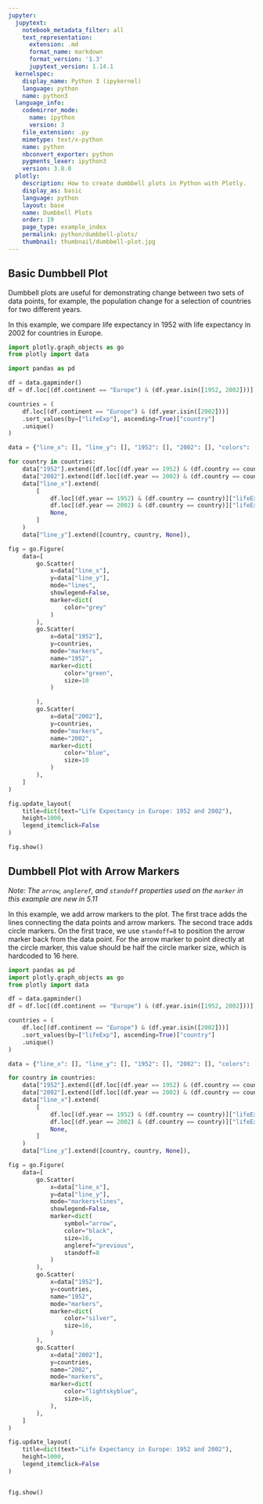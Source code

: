 ```yaml
---
jupyter:
  jupytext:
    notebook_metadata_filter: all
    text_representation:
      extension: .md
      format_name: markdown
      format_version: '1.3'
      jupytext_version: 1.14.1
  kernelspec:
    display_name: Python 3 (ipykernel)
    language: python
    name: python3
  language_info:
    codemirror_mode:
      name: ipython
      version: 3
    file_extension: .py
    mimetype: text/x-python
    name: python
    nbconvert_exporter: python
    pygments_lexer: ipython3
    version: 3.8.0
  plotly:
    description: How to create dumbbell plots in Python with Plotly.
    display_as: basic
    language: python
    layout: base
    name: Dumbbell Plots
    order: 19
    page_type: example_index
    permalink: python/dumbbell-plots/
    thumbnail: thumbnail/dumbbell-plot.jpg
---
```


## Basic Dumbbell Plot


Dumbbell plots are useful for demonstrating change between two sets of data points, for example, the population change for a selection of countries for two different years.

In this example, we compare life expectancy in 1952 with life expectancy in 2002 for countries in Europe.

```python
import plotly.graph_objects as go
from plotly import data

import pandas as pd

df = data.gapminder()
df = df.loc[(df.continent == "Europe") & (df.year.isin([1952, 2002]))]

countries = (
    df.loc[(df.continent == "Europe") & (df.year.isin([2002]))]
    .sort_values(by=["lifeExp"], ascending=True)["country"]
    .unique()
)

data = {"line_x": [], "line_y": [], "1952": [], "2002": [], "colors": [], "years": [], "countries": []}

for country in countries:
    data["1952"].extend([df.loc[(df.year == 1952) & (df.country == country)]["lifeExp"].values[0]])
    data["2002"].extend([df.loc[(df.year == 2002) & (df.country == country)]["lifeExp"].values[0]])
    data["line_x"].extend(
        [
            df.loc[(df.year == 1952) & (df.country == country)]["lifeExp"].values[0],
            df.loc[(df.year == 2002) & (df.country == country)]["lifeExp"].values[0],
            None,
        ]
    )
    data["line_y"].extend([country, country, None]),

fig = go.Figure(
    data=[
        go.Scatter(
            x=data["line_x"],
            y=data["line_y"],
            mode="lines",
            showlegend=False,
            marker=dict(
                color="grey"
            )
        ),
        go.Scatter(
            x=data["1952"],
            y=countries,
            mode="markers",
            name="1952",
            marker=dict(
                color="green",
                size=10
            )

        ),
        go.Scatter(
            x=data["2002"],
            y=countries,
            mode="markers",
            name="2002",
            marker=dict(
                color="blue",
                size=10
            )
        ),
    ]
)

fig.update_layout(
    title=dict(text="Life Expectancy in Europe: 1952 and 2002"),
    height=1000,
    legend_itemclick=False
)

fig.show()

```

## Dumbbell Plot with Arrow Markers

*Note: The `arrow`, `angleref`, and `standoff` properties used on the `marker` in this example are new in 5.11*

In this example, we add arrow markers to the plot. The first trace adds the lines connecting the data points and arrow markers.
The second trace adds circle markers. On the first trace, we use `standoff=8` to position the arrow marker back from the data point.
For the arrow marker to point directly at the circle marker, this value should be half the circle marker size, which is hardcoded to 16 here.

```python
import pandas as pd
import plotly.graph_objects as go
from plotly import data

df = data.gapminder()
df = df.loc[(df.continent == "Europe") & (df.year.isin([1952, 2002]))]

countries = (
    df.loc[(df.continent == "Europe") & (df.year.isin([2002]))]
    .sort_values(by=["lifeExp"], ascending=True)["country"]
    .unique()
)

data = {"line_x": [], "line_y": [], "1952": [], "2002": [], "colors": [], "years": [], "countries": []}

for country in countries:
    data["1952"].extend([df.loc[(df.year == 1952) & (df.country == country)]["lifeExp"].values[0]])
    data["2002"].extend([df.loc[(df.year == 2002) & (df.country == country)]["lifeExp"].values[0]])
    data["line_x"].extend(
        [
            df.loc[(df.year == 1952) & (df.country == country)]["lifeExp"].values[0],
            df.loc[(df.year == 2002) & (df.country == country)]["lifeExp"].values[0],
            None,
        ]
    )
    data["line_y"].extend([country, country, None]),

fig = go.Figure(
    data=[
        go.Scatter(
            x=data["line_x"],
            y=data["line_y"],
            mode="markers+lines",
            showlegend=False,
            marker=dict(
                symbol="arrow",
                color="black",
                size=16,
                angleref="previous",
                standoff=8
            )
        ),
        go.Scatter(
            x=data["1952"],
            y=countries,
            name="1952",
            mode="markers",
            marker=dict(
                color="silver",
                size=16,
            )
        ),
        go.Scatter(
            x=data["2002"],
            y=countries,
            name="2002",
            mode="markers",
            marker=dict(
                color="lightskyblue",
                size=16,
            ),
        ),
    ]
)

fig.update_layout(
    title=dict(text="Life Expectancy in Europe: 1952 and 2002"),
    height=1000,
    legend_itemclick=False
)


fig.show()

```
